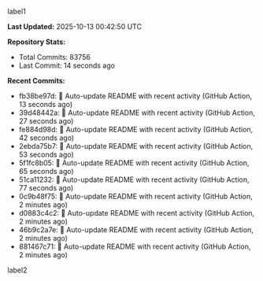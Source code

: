 
label1 
<!-- ACTIVITY_START -->
**Last Updated:** 2025-10-13 00:42:50 UTC

**Repository Stats:**
- Total Commits: 83756
- Last Commit: 14 seconds ago

**Recent Commits:**
- fb38be97d: 🤖 Auto-update README with recent activity (GitHub Action, 13 seconds ago)
- 39d48442a: 🤖 Auto-update README with recent activity (GitHub Action, 27 seconds ago)
- fe884d98d: 🤖 Auto-update README with recent activity (GitHub Action, 42 seconds ago)
- 2ebda75b7: 🤖 Auto-update README with recent activity (GitHub Action, 53 seconds ago)
- 5f1fc8b05: 🤖 Auto-update README with recent activity (GitHub Action, 65 seconds ago)
- 51ca11232: 🤖 Auto-update README with recent activity (GitHub Action, 77 seconds ago)
- 0c9b48f75: 🤖 Auto-update README with recent activity (GitHub Action, 2 minutes ago)
- d0883c4c2: 🤖 Auto-update README with recent activity (GitHub Action, 2 minutes ago)
- 46b9c2a7e: 🤖 Auto-update README with recent activity (GitHub Action, 2 minutes ago)
- 881467c71: 🤖 Auto-update README with recent activity (GitHub Action, 2 minutes ago)
<!-- ACTIVITY_END -->

label2
